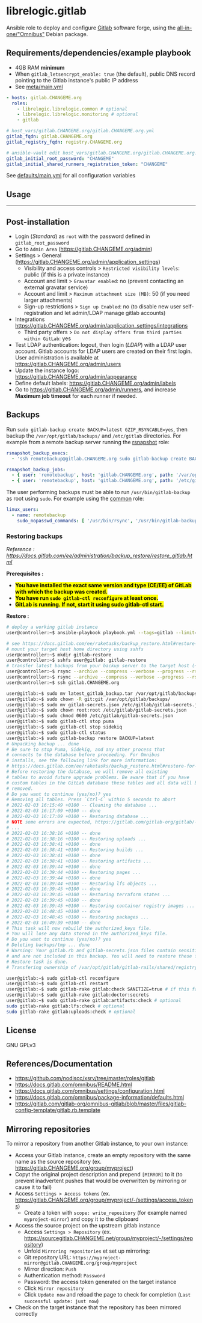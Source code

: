 # librelogic.gitlab

Ansible role to deploy and configure [Gitlab](https://about.gitlab.com/) software forge, using the [all-in-one/"Omnibus"](https://about.gitlab.com/install/#debian) Debian package.


## Requirements/dependencies/example playbook

- 4GB RAM **minimum**
- When `gitlab_letsencrypt_enable: true` (the default), public DNS record pointing to the Gitlab instance's public IP address
- See [meta/main.yml](meta/main.yml)

```yaml
- hosts: gitlab.CHANGEME.org
  roles:
    - librelogic.librelogic.common # optional
    - librelogic.librelogic.monitoring # optional
    - gitlab

# host_vars/gitlab.CHANGEME.org/gitlab.CHANGEME.org.yml
gitlab_fqdn: gitlab.CHANGEME.org
gitlab_registry_fqdn: registry.CHANGEME.org

# ansible-vault edit host_vars/gitlab.CHANGEME.org/gitlab.CHANGEME.org.yml
gitlab_initial_root_password: "CHANGEME"
gitlab_initial_shared_runners_registration_token: "CHANGEME"
```

See [defaults/main.yml](defaults/main.yml) for all configuration variables


## Usage
-------

## Post-installation

- Login (_Standard_) as `root` with the password defined in `gitlab_root_password`
- Go to `Admin Area` (https://gitlab.CHANGEME.org/admin)
- Settings > General (https://gitlab.CHANGEME.org/admin/application_settings)
  - Visibility and access controls > `Restricted visibility levels`: public (if this is a private instance)
  - Account and limit > `Gravatar enabled`: no (prevent contacting an external gravatar service)
  - Account and limit > `Maximum attachment size (MB)`: 50 (if you need larger attachments)
  - Sign-up restrictions > `Sign up Enabled`: no (to disable new user self-registration and let admin/LDAP manage gitlab accounts)
- Integrations https://gitlab.CHANGEME.org/admin/application_settings/integrations
  - Third party offers > `Do not display offers from third parties within GitLab`: yes
- Test LDAP authentication: logout, then login (_LDAP_) with a LDAP user account. Gitlab accounts for LDAP users are created on their first login. User administration is available at https://gitlab.CHANGEME.org/admin/users
- Update the instance logo: https://gitlab.CHANGEME.org/admin/appearance
- Define default labels: https://gitlab.CHANGEME.org/admin/labels
- Go to https://gitlab.CHANGEME.org/admin/runners, and increase **Maximum job timeout** for each runner if needed.

## Backups

Run `sudo gitlab-backup create BACKUP=latest GZIP_RSYNCABLE=yes`, then backup the `/var/opt/gitlab/backups/` and `/etc/gitlab` directories. For example from a remote backup server running the [rsnapshot](../rsnapshot) role:

```yaml
rsnapshot_backup_execs:
  - 'ssh remotebackup@gitlab.CHANGEME.org sudo gitlab-backup create BACKUP=latest GZIP_RSYNCABLE=yes'

rsnapshot_backup_jobs:
  - { user: 'remotebackup', host: 'gitlab.CHANGEME.org', path: '/var/opt/gitlab/backups/' }
  - { user: 'remotebackup', host: 'gitlab.CHANGEME.org', path: '/etc/gitlab' }
```

The user performing backups must be able to run `/usr/bin/gitlab-backup` as root using `sudo`. For example using the [common](../common) role:

```yaml
linux_users:
  - name: remotebackup
    sudo_nopasswd_commands: [ '/usr/bin/rsync', '/usr/bin/gitlab-backup' ]
```

### Restoring backups

_Reference : https://docs.gitlab.com/ee/administration/backup_restore/restore_gitlab.html_

**Prerequisites :**

- <mark>**You have installed the exact same version and type (CE/EE) of GitLab with which the backup was created.**</mark>
- <mark>**You have run `sudo gitlab-ctl reconfigure` at least once.**</mark>
- <mark>**GitLab is running. If not, start it using sudo gitlab-ctl start.**</mark>

**Restore :**

```bash
# deploy a working gitlab instance
user@controller:~$ ansible-playbook playbook.yml --tags=gitlab --limit=gitlab.CHANGEME.org

# see https://docs.gitlab.com/ee/raketasks/backup_restore.html#restore-prerequisites
# mount your target host home directory using sshfs
user@controller:~$ mkdir gitlab-restore
user@controller:~$ sshfs user@gitlab: gitlab-restore
# transfer latest backups from your backup server to the target host (~1h30/25GB)
user@controller:~$ rsync --archive --compress --verbose --progress --rsync-path='/usr/bin/sudo /usr/bin/rsync' --fake-super user@backup.example.org:/var/backups/rsnapshot/daily.0/gitlab.example.org/var/opt/gitlab/backups/latest_gitlab_backup.tar gitlab-restore/
user@controller:~$ rsync --archive --compress --verbose --progress --rsync-path='/usr/bin/sudo /usr/bin/rsync' --fake-super user@backup.example.org:/var/backups/rsnapshot/daily.0/gitlab.example.org/etc/gitlab/gitlab-secrets.json gitlab-restore/
user@controller:~$ ssh gitlab.CHANGEME.org

user@gitlab:~$ sudo mv latest_gitlab_backup.tar /var/opt/gitlab/backups/
user@gitlab:~$ sudo chown -R git:git /var/opt/gitlab/backups/
user@gitlab:~$ sudo mv gitlab-secrets.json /etc/gitlab/gitlab-secrets.json
user@gitlab:~$ sudo chown root:root /etc/gitlab/gitlab-secrets.json
user@gitlab:~$ sudo chmod 0600 /etc/gitlab/gitlab-secrets.json
user@gitlab:~$ sudo gitlab-ctl stop puma
user@gitlab:~$ sudo gitlab-ctl stop sidekiq
user@gitlab:~$ sudo gitlab-ctl status
user@gitlab:~$ sudo gitlab-backup restore BACKUP=latest
# Unpacking backup ... done
# Be sure to stop Puma, Sidekiq, and any other process that
# connects to the database before proceeding. For Omnibus
# installs, see the following link for more information:
# https://docs.gitlab.com/ee/raketasks/backup_restore.html#restore-for-omnibus-gitlab-installations
# Before restoring the database, we will remove all existing
# tables to avoid future upgrade problems. Be aware that if you have
# custom tables in the GitLab database these tables and all data will be
# removed.
# Do you want to continue (yes/no)? yes
# Removing all tables. Press `Ctrl-C` within 5 seconds to abort
# 2022-02-03 16:15:49 +0100 -- Cleaning the database ... 
# 2022-02-03 16:17:09 +0100 -- done
# 2022-02-03 16:17:09 +0100 -- Restoring database ... 
# NOTE some errors are expected, https://gitlab.com/gitlab-org/gitlab/-/issues/266988, https://gitlab.com/gitlab-org/gitlab/-/blob/626397fd57ea432a217e0c3b6b6fc8e0b6575e14/lib/backup/database.rb#L11-17
# ...
# 2022-02-03 16:38:16 +0100 -- done
# 2022-02-03 16:38:16 +0100 -- Restoring uploads ... 
# 2022-02-03 16:38:41 +0100 -- done
# 2022-02-03 16:38:41 +0100 -- Restoring builds ... 
# 2022-02-03 16:38:41 +0100 -- done
# 2022-02-03 16:38:41 +0100 -- Restoring artifacts ... 
# 2022-02-03 16:39:44 +0100 -- done
# 2022-02-03 16:39:44 +0100 -- Restoring pages ... 
# 2022-02-03 16:39:44 +0100 -- done
# 2022-02-03 16:39:44 +0100 -- Restoring lfs objects ... 
# 2022-02-03 16:39:45 +0100 -- done
# 2022-02-03 16:39:45 +0100 -- Restoring terraform states ... 
# 2022-02-03 16:39:45 +0100 -- done
# 2022-02-03 16:39:45 +0100 -- Restoring container registry images ... 
# 2022-02-03 16:48:45 +0100 -- done
# 2022-02-03 16:48:45 +0100 -- Restoring packages ...
# 2022-02-03 16:49:39 +0100 -- done
# This task will now rebuild the authorized_keys file.
# You will lose any data stored in the authorized_keys file.
# Do you want to continue (yes/no)? yes
# Deleting backups/tmp ... done
# Warning: Your gitlab.rb and gitlab-secrets.json files contain sensitive data 
# and are not included in this backup. You will need to restore these files manually.
# Restore task is done.
# Transfering ownership of /var/opt/gitlab/gitlab-rails/shared/registry to registry

user@gitlab:~$ sudo gitlab-ctl reconfigure
user@gitlab:~$ sudo gitlab-ctl restart
user@gitlab:~$ sudo gitlab-rake gitlab:check SANITIZE=true # if this fails, maybe Gitlab has not finished starting up, try again
user@gitlab:~$ sudo gitlab-rake gitlab:doctor:secrets
user@gitlab:~$ sudo gitlab-rake gitlab:artifacts:check # optional
sudo gitlab-rake gitlab:lfs:check # optional
sudo gitlab-rake gitlab:uploads:check # optional
```

## License

GNU GPLv3

## References/Documentation

- https://github.com/nodiscc/xsrv/tree/master/roles/gitlab
- https://docs.gitlab.com/omnibus/README.html
- https://docs.gitlab.com/omnibus/settings/configuration.html
- https://docs.gitlab.com/omnibus/package-information/defaults.html
- https://gitlab.com/gitlab-org/omnibus-gitlab/blob/master/files/gitlab-config-template/gitlab.rb.template



## Mirroring repositories

To mirror a repository from another Gitlab instance, to your own instance:

- Access your Gitlab instance, create an empty repository with the same name as the source repository (ex. https://gitlab.CHANGEME.org/group/myproject)
 - Copyt the original project description and prepend `[MIRROR]` to it (to prevent inadvertent pushes that would be overwritten by mirroring or cause it to fail)
- Access `Settings > Access tokens` (ex. https://gitlab.CHANGEME.org/group/myproject/-/settings/access_tokens)
  - Create a token with `scope: write_repository` (for example named `myproject-mirror`) and copy it to the clipboard
- Access the source project on the upstream gitlab instance
  - Access `Settings > Repository` (ex. https://sourcegitlab.CHANGEME.net/group/myproject/-/settings/repository)
  - Unfold `Mirroring repositories` et set up mirroring:
  - Git repository URL: `https://myproject-mirror@gitlab.CHANGEME.org/group/myproject`
  - Mirror direction: `Push`
  - Authentication method: `Password`
  - Password: the access token generated on the target instance
  - Click `Mirror repository`
  - Click `Update now` and reload the page to check for completion (`Last successful update: just now`)
- Check on the target instance that the repository has been mirrored correctly
